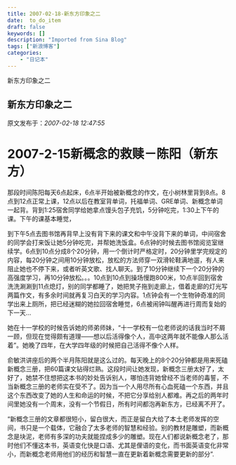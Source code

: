 ```yaml
---
title: 2007-02-18-新东方印象之二
date:  to_do_item
draft: false
keywords: []
description: "Imported from Sina Blog"
tags: ["新浪博客"]
categories: 
    - "日记本"
---
```

新东方印象之二
## 新东方印象之二

 原文发布于：*2007-02-18 12:47:55*

# 2007-2-15新概念的救赎－陈阳（新东方）

那段时间陈阳每天6点起床，6点半开始被新概念的作文，在小树林里背到8点。8点到12点正常上课，12点以后在教室背单词，托福单词、GRE单词、新概念单词一起背。背到1&#58;25宿舍同学给她拿点馒头包子充饥，5分钟吃完，1&#58;30上下午的课。下午的课基本睡觉，

到下午5点去图书馆再背早上没有背下来的课文和中午没背下来的单词，中间宿舍的同学会打来饭让她5分钟吃完，并帮她洗饭盒。6点钟的时候去图书馆阅览室继续学。6点到10点分成8个20分钟，用一个倒计时严格定时，20分钟里学完规定的内容，每20分钟之间用10分钟放松，放松的方法师穿一双滑轮鞋满地遛，有人来阻止她也不停下来，或者听英文歌、找人聊天。到了10分钟继续下一个20分钟的高强度学习，再10分钟放松。。。10点到10点到操场慢跑800米，10点半回到宿舍洗洗涮涮到11点熄灯，别的同学都睡了，她把凳子拖到走廊上，借着走廊的灯光写两篇作文，有多余时间就再复习白天的学习内容。1点钟会有一个生物钟奇准的同学出来上厕所，把已经迷糊的她拉回宿舍睡觉，6点被闹钟叫醒再进行周而复始的下一天…

她在十一学校的时候告诉她的师弟师妹，“十一学校有一位老师说的话我当时不屑一顾，但现在觉得颇有道理&#8213;&#8213;想以后活得像个人，高中这两年就不能像人那么活着”。她晚了四年，在大学四年级的时候把自己活得不像个人样。  

 俞敏洪讲座后的两个半月陈阳就是这么过的。每天晚上的8个20分钟都是用来死磕新概念三册，把60篇课文钻得烂熟。这段时间让她发现，新概念三册太好了，太好了，她禁不住想把这本书的妙处告诉别人，哪怕违背她曾经不当老师的毒誓，不当新概念三册的老师实在受不了。因为当一个人用尽所有心血死磕一个东西，并且这个东西改变了她的人生和命运的时候，不把它分享给别人都难。再之后的两年时间里她没有一个周末，没有一个节假日，所有时间都泡再新东方，已经离不开了。  

“新概念三册的文章都很短小，留白很大，而正是留白大给了本土老师发挥的空间，书只是一个载体，它融合了太多老师的智慧和经验。别的教材是雕塑，而新概念是块泥，老师有多深的功夫就能捏成多少的雕塑。现在人们都说新概念老了，那时他们不懂这本书，英语变化快是口语、尤其是俚语的变化，而书面英语变化非常小，而新概念老师用他们的经历和智慧一直在更新着新概念需要更新的部分”.

 

 


